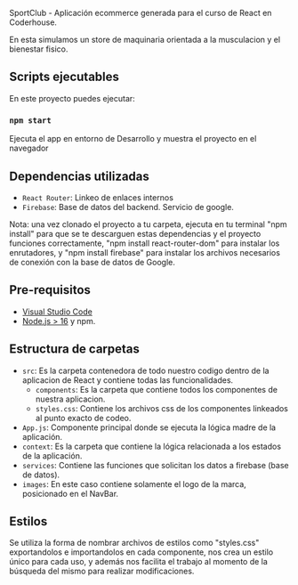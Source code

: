 SportClub - Aplicación ecommerce generada para el curso de React en Coderhouse.

En esta simulamos un store de maquinaria orientada a la musculacion y el bienestar fisico.

## Scripts ejecutables

En este proyecto puedes ejecutar:

### `npm start` 

Ejecuta el app en entorno de Desarrollo y muestra el proyecto en el navegador

## Dependencias utilizadas

- `React Router`: Linkeo de enlaces internos
- `Firebase`: Base de datos del backend. Servicio de google.

Nota: una vez clonado el proyecto a tu carpeta, ejecuta en tu terminal "npm install" para que se te descarguen estas dependencias y el proyecto funciones correctamente, "npm install react-router-dom" para instalar los enrutadores, y "npm install firebase" para instalar los archivos necesarios de conexión con la base de datos de Google.

## Pre-requisitos
- [Visual Studio Code](https://code.visualstudio.com/)
- [Node.js > 16](https://nodejs.org) y npm.

## Estructura de carpetas
- `src`: Es la carpeta contenedora de todo nuestro codigo dentro de la aplicacion de React y contiene todas las funcionalidades.
    - `components`: Es la carpeta que contiene todos los componentes de nuestra aplicacion.
    - `styles.css`: Contiene los archivos css de los componentes linkeados al punto exacto de codeo.
- `App.js`: Componente principal donde se ejecuta la lógica madre de la aplicación.
- `context`: Es la carpeta que contiene la lógica relacionada a los estados de la aplicación.
- `services`: Contiene las funciones que solicitan los datos a firebase (base de datos).
- `images`: En este caso contiene solamente el logo de la marca, posicionado en el NavBar.

## Estilos
Se utiliza la forma de nombrar archivos de estilos como "styles.css" exportandolos e importandolos en cada componente, nos crea un estilo único para cada uso, y además nos facilita el trabajo al momento de la búsqueda del mismo para realizar modificaciones. 